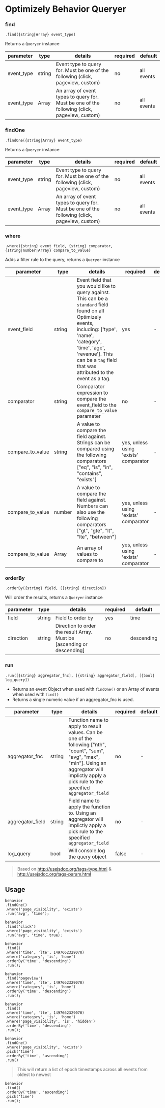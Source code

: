 # Optimizely Behavior Queryer

### find
```
.find({string|Array} event_type)
```
 Returns a ```Queryer``` instance

| parameter | type   | details                                            | required | default |
|-----------|--------|----------------------------------------------------|----------|---------|
| event_type       | string | Event type to query for. Must be one of the following (click, pageview, custom) | no      |     all events    |
| event_type      | Array  | An array of event types to query for. Must be one of the following (click, pageview, custom)                      | no      |    all events    |

### findOne
```
.findOne({string|Array} event_type)
```
 Returns a ```Queryer``` instance

| parameter | type   | details                                            | required | default |
|-----------|--------|----------------------------------------------------|----------|---------|
| event_type       | string | Event type to query for. Must be one of the following (click, pageview, custom) | no      |     all events    |
| event_type      | Array  | An array of event types to query for. Must be one of the following (click, pageview, custom)                      | no      |    all events    |

### where
```
.where({string} event_field, {string} comparator, {string|number|Array} compare_to_value)
```
Adds a filter rule to the query, returns a ```Queryer``` instance

| parameter | type   | details                                            | required | default |
|-----------|--------|----------------------------------------------------|----------|---------|
| event_field       | string | Event field that you would like to query against. This can be a ```standard``` field found on all Optimizely events, including: ['type', 'name', 'category', 'time', 'age', 'revenue']. This can be a ```tag``` field that was attributed to the event as a tag. | yes      |    -    |
| comparator      | string  | Comparator expression to compare the event_field to the ```compare_to_value``` parameter                     | no      |    -    |
| compare_to_value      | string  | A value to compare the field against. Strings can be compared using the following comparators ["eq", "is", "in", "contains", "exists"]                     | yes, unless using 'exists' comparator     |    -    |
| compare_to_value      | number  | A value to compare the field against. Numbers can also use the following comparators ["gt", "gte", "lt", "lte", "between"]                     | yes, unless using 'exists' comparator     |    -    |
| compare_to_value      | Array  | An array of values to compare to                      | yes, unless using 'exists' comparator     |    -    |

### orderBy
```
.orderBy({string} field, [{string} direction])
```
Will order the results, returns a ```Queryer``` instance

| parameter | type   | details                                            | required | default |
|-----------|--------|----------------------------------------------------|----------|---------|
| field       | string | Field to order by | yes      |     time    |
| direction      | string  | Direction to order the result Array. Must be [ascending or descending]    | no      |    descending    |

### run
```
.run([{string} aggregator_fnc], [{string} aggregator_field], [{bool} log_query])
```
* Returns an event Object when used with ```findOne()``` or an Array of events when used with ```find()```
* Returns a single numeric value if an aggregator_fnc is used. 

| parameter | type   | details                                            | required | default |
|-----------|--------|----------------------------------------------------|----------|---------|
| aggregator_fnc       | string | Function name to apply to result values. Can be one of the following ["nth", "count", "sum", "avg", "max", "min"]. Using an aggregator will implictly apply a pick rule to the specified  ```aggregator_field``` | no      |     -    |
| aggregator_field      | string  | Field name to apply the function to. Using an aggregator will implictly apply a pick rule to the specified  ```aggregator_field```   | no      |    -    |
| log_query      | bool  | Will console.log the query object    | false      |    -    |

> Based on http://usejsdoc.org/tags-type.html & http://usejsdoc.org/tags-param.html

## Usage

```
behavior
.findOne()
.where('page_visibility', 'exists')
.run('avg', 'time');
```
```
behavior
.find('click')
.where('page_visibility', 'exists')
.run('avg', 'time', true);
```
```
behavior
.find()
.where('time', 'lte', 1497662329070)
.where('category', 'is', 'home')
.orderBy('time', 'descending')
.run();
```

```
behavior
.find('pageview')
.where('time', 'lte', 1497662329070)
.where('category', 'is', 'home')
.orderBy('time', 'descending')
.run();
```

```
behavior
.find()
.where('time', 'lte', 1497662329070)
.where('category', 'is', 'home')
.where('page_visibility', 'is', 'hidden')
.orderBy('time', 'descending')
.run();
```

```
behavior
.findOne()
.where('page_visibility', 'exists')
.pick('time')
.orderBy('time', 'ascending')
.run()
```

> This will return a list of epoch timestamps across all events from oldest to newest
```
behavior
.find()
.orderBy('time', 'ascending')
.pick('time')
.run();
```
